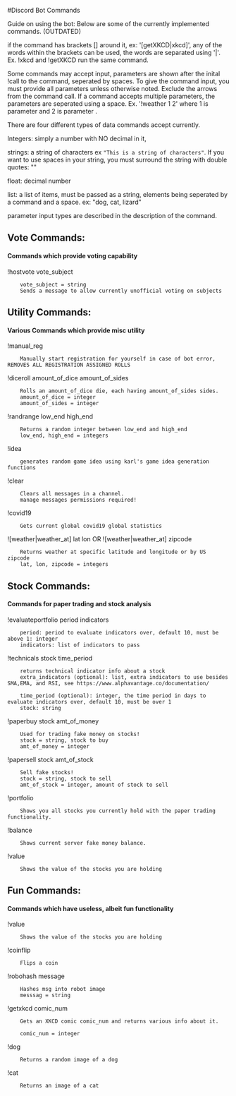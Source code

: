 #Discord Bot Commands


Guide on using the bot:
Below are some of the currently implemented commands. (OUTDATED)

if the command has brackets [] around it, ex: '[getXKCD|xkcd]', any of the words within the brackets can be used, the words are separated using '|'. Ex. !xkcd and !getXKCD run the same command.

Some commands may accept input, parameters are shown after the inital !call to the command, seperated by spaces. To give the command input, you must provide all parameters unless otherwise noted. Exclude the arrows from the command call.
If a command accepts multiple parameters, the parameters are seperated using a space. Ex. '!weather 1 2' where 1 is parameter <lat> and 2 is parameter <lon>.

There are four different types of data commands accept currently. 

Integers: simply a number with NO decimal in it, 

strings: a string of characters ex `"This is a string of characters"`. If you want to use spaces in your string, you must surround the string with double quotes: "" 

float: decimal number

list: a list of items, must be passed as a string, elements being seperated by a command and a space. ex:
"dog, cat, lizard"

parameter input types are described in the description of the command.
## Vote Commands:

#### Commands which provide voting capability


   !hostvote vote_subject
   
        vote_subject = string
        Sends a message to allow currently unofficial voting on subjects

    
## Utility Commands:

#### Various Commands which provide misc utility
!manual_reg

        Manually start registration for yourself in case of bot error, REMOVES ALL REGISTRATION ASSIGNED ROLLS


!diceroll amount_of_dice amount_of_sides

        Rolls an amount_of_dice die, each having amount_of_sides sides.
        amount_of_dice = integer
        amount_of_sides = integer
        
!randrange low_end high_end

        Returns a random integer between low_end and high_end
        low_end, high_end = integers

!idea

        generates random game idea using karl's game idea generation functions

    
!clear

        Clears all messages in a channel.
        manage messages permissions required!
        
!covid19

        Gets current global covid19 global statistics
![weather|weather_at] lat lon
        OR
![weather|weather_at] zipcode
 
        Returns weather at specific latitude and longitude or by US zipcode
        lat, lon, zipcode = integers
        
## Stock Commands:

#### Commands for paper trading and stock analysis
!evaluateportfolio period indicators
        
        period: period to evaluate indicators over, default 10, must be above 1: integer
        indicators: list of indicators to pass

!technicals stock time_period

        returns technical indicator info about a stock
        extra_indicators (optional): list, extra indicators to use besides SMA,EMA, and RSI, see https://www.alphavantage.co/documentation/

        time_period (optional): integer, the time period in days to evaluate indicators over, default 10, must be over 1
        stock: string
        
!paperbuy stock amt_of_money


        Used for trading fake money on stocks!
        stock = string, stock to buy
        amt_of_money = integer

!papersell stock amt_of_stock

        Sell fake stocks!
        stock = string, stock to sell
        amt_of_stock = integer, amount of stock to sell

!portfolio

        Shows you all stocks you currently hold with the paper trading functionality.
      
!balance

        Shows current server fake money balance.
        
!value

        Shows the value of the stocks you are holding

        
## Fun Commands:

#### Commands which have useless, albeit fun functionality

!value

        Shows the value of the stocks you are holding


!coinflip

        Flips a coin

!robohash message
        
        Hashes msg into robot image
        messsag = string
        
!getxkcd comic_num

        Gets an XKCD comic comic_num and returns various info about it.

        comic_num = integer
        
!dog
        
        Returns a random image of a dog

!cat
        
        Returns an image of a cat